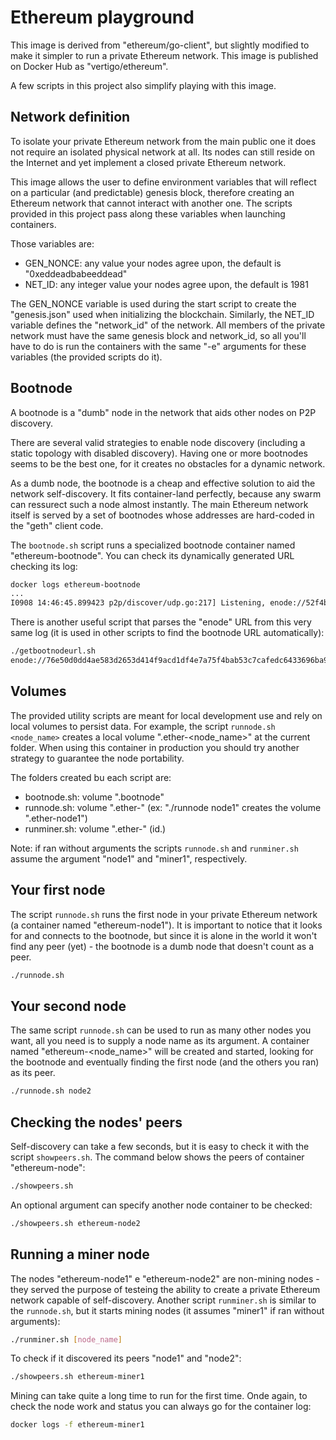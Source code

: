 Ethereum playground
===========

This image is derived from  "ethereum/go-client", but slightly modified to make it simpler to run a private Ethereum network. This image is published on Docker Hub as "vertigo/ethereum".

A few scripts in this project also simplify playing with this image.

## Network definition

To isolate your private Ethereum network from the main public one it does not require an isolated physical network at all. Its nodes can still reside on the Internet and yet implement a closed private Ethereum network.

This image allows the user to define environment variables that will reflect on a particular (and predictable) genesis block, therefore creating an Ethereum network that cannot interact with another one. The scripts provided in this project pass along these variables when launching containers.

Those variables are:

* GEN_NONCE: any value your nodes agree upon, the default is "0xeddeadbabeeddead"
* NET_ID: any integer value your nodes agree upon, the default is 1981

The GEN_NONCE variable is used during the start script to create the "genesis.json" used when initializing the blockchain. Similarly, the NET_ID variable defines the "network_id" of the network. All members of the private network must have the same genesis block and network_id, so all you'll have to do is run the containers with the same "-e" arguments for these variables (the provided scripts do it).

## Bootnode

A bootnode is a "dumb" node in the network that aids other nodes on P2P discovery.

There are several valid strategies to enable node discovery (including a static topology with disabled discovery). Having one or more bootnodes seems to be the best one, for it creates no obstacles for a dynamic network.

As a dumb node, the bootnode is a cheap and effective solution to aid the network self-discovery. It fits container-land perfectly, because any swarm can ressurect such a node almost instantly. The main Ethereum network itself is served by a set of bootnodes whose addresses are hard-coded in the "geth" client code.

The `bootnode.sh` script runs a specialized bootnode container named "ethereum-bootnode". You can check its dynamically generated URL checking its log:

```sh
docker logs ethereum-bootnode
...
I0908 14:46:45.899423 p2p/discover/udp.go:217] Listening, enode://52f4bf370b6f407a6b3bca149b2fe24fc54ce6ac19ffe0926ad41d9bfc86ccf9bd8703fa5a4961ab28bba2a81eacba183652f744d3ff02602ecb63b7ccd3643f@172.17.0.4:30301
```

There is another useful script that parses the "enode" URL from this very same log (it is used in other scripts to find the bootnode URL automatically):

```sh
./getbootnodeurl.sh
enode://76e50d0dd4ae583d2653d414f9acd1df4e7a75f4bab53c7cafedc6433696ba9596c6dc84626423e629760b3ab2af9f97220dfee73961cb5be1a8ce1fa40a0bff@172.17.0.4:30301
```

## Volumes

The provided utility scripts are meant for local development use and rely on local volumes to persist data. For example, the script `runnode.sh <node_name>` creates a local volume ".ether-<node_name>" at the current folder. When using this container in production you should try another strategy to guarantee the node portability.

The folders created bu each script are:

* bootnode.sh: volume ".bootnode"
* runnode.sh: volume ".ether-<nome do node>" (ex: "./runnode node1" creates the volume ".ether-node1")
* runminer.sh: volume ".ether-<nome do miner>" (id.)

Note: if ran without arguments the scripts `runnode.sh` and `runminer.sh` assume the argument "node1" and "miner1", respectively.

## Your first node

The script `runnode.sh` runs the first node in your private Ethereum network (a container named "ethereum-node1"). It is important to notice that it looks for and connects to the bootnode, but since it is alone in the world it won't find any peer (yet) - the bootnode is a dumb node that doesn't count as a peer. 

```sh
./runnode.sh
```

## Your second node

The same script `runnode.sh` can be used to run as many other nodes you want, all you need is to supply a node name as its argument. A container named "ethereum-<node_name>" will be created and started, looking for the bootnode and eventually finding the first node (and the others you ran) as its peer.

```sh
./runnode.sh node2
```

## Checking the nodes' peers

Self-discovery can take a few seconds, but it is easy to check it with the script `showpeers.sh`. The command below shows the peers of container "ethereum-node":

```sh
./showpeers.sh
```

An optional argument can specify another node container to be checked: 

```sh
./showpeers.sh ethereum-node2
```

## Running a miner node

The nodes "ethereum-node1" e "ethereum-node2" are non-mining nodes - they served the purpose of testeing the ability to create a private Ethereum network capable of self-discovery. Another script `runminer.sh` is similar to the `runnode.sh`, but it starts mining nodes (it assumes "miner1" if ran without arguments):

```sh
./runminer.sh [node_name]
```

To check if it discovered its peers "node1" and "node2":

```sh
./showpeers.sh ethereum-miner1
```

Mining can take quite a long time to run for the first time. Onde again, to check the node work and status you can always go for the container log:

```sh
docker logs -f ethereum-miner1
```



